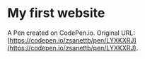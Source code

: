 # My first website

A Pen created on CodePen.io. Original URL: [https://codepen.io/zsanettb/pen/LYXKXRJ](https://codepen.io/zsanettb/pen/LYXKXRJ).

